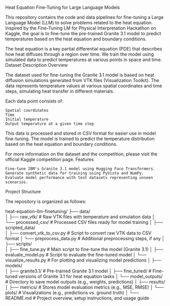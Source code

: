 Heat Equation Fine-Tuning for Large Language Models

This repository contains the code and data pipelines for fine-tuning a Large Language Model (LLM) to solve problems related to the heat equation. Inspired by the Fine-Tuning LM for Physical Interpretation Hackathon on Kaggle, the goal is to fine-tune the pre-trained Granite 3.1 model to predict temperatures based on the heat equation and boundary conditions.

The heat equation is a key partial differential equation (PDE) that describes how heat diffuses through a region over time. We train the model using simulated data to predict temperatures at various points in space and time.
Dataset Description
Overview

The dataset used for fine-tuning the Granite 3.1 model is based on heat diffusion simulations generated from VTK files (Visualization Toolkit). The data represents temperature values at various spatial coordinates and time steps, simulating heat transfer in different materials.

Each data point consists of:

    Spatial coordinates
    Time
    Initial temperature
    Output temperature at a given time step

This data is processed and stored in CSV format for easier use in model fine-tuning. The model is trained to predict the temperature distribution based on the heat equation and boundary conditions.

For more information on the dataset and the competition, please visit the official Kaggle competition page.
Features

    Fine-tune IBM's Granite 3.1 model using Hugging Face Transformers.
    Generate synthetic data for training using PyVista and NumPy.
    Evaluate model performance with test datasets representing unseen scenarios.

Project Structure

The repository is organized as follows:

heat-equation-llm-finetuning/
├── data/                
│   ├── raw_vtk/         # Raw VTK files with temperature and simulation data
│   └── processed_csv/   # Processed CSV files ready for model training
│
├── scripted_data/       
│   ├── convert_vtk_to_csv.py  # Script to convert raw VTK data to CSV format
│   └── preprocess_data.py     # Additional preprocessing steps, if any
│
├── scripts/             
│   ├── fine_tune.py     # Main script to fine-tune the model (Granite 3.1)
│   ├── evaluate_model.py  # Script to evaluate the fine-tuned model
│   └── visualize_results.py  # For plotting and visualizing model predictions
│
├── models/              
│   ├── granite3.1/      # Pre-trained Granite 3.1 model
│   ├── fine_tuned/      # Fine-tuned versions of Granite 3.1 for heat equation tasks
│   └── model_outputs/   # Directory to save model outputs (e.g., weights, predictions)
│
├── results/             
│   ├── metrics/         # Stores model evaluation metrics (e.g., MSE, RMSE)
│   └── plots/           # Visualizations (e.g., predictions vs. ground truth)
│
└── README.md            # Project overview, setup instructions, and usage guide
